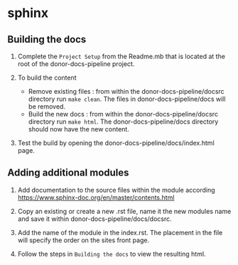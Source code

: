 sphinx
======

## Building the docs
1. Complete the `Project Setup` from the Readme.mb that is located at the root of the donor-docs-pipeline project. 

2. To build the content
    - Remove existing files : from within the donor-docs-pipeline/docsrc directory run `make clean`. The files in donor-docs-pipeline/docs will be removed.
    - Build the new docs : from within the donor-docs-pipeline/docsrc directory run `make html`. The donor-docs-pipeline/docs directory should now have the new content. 

3. Test the build by opening the donor-docs-pipeline/docs/index.html page. 
 
## Adding additional modules
1. Add documentation to the source files within the module according https://www.sphinx-doc.org/en/master/contents.html
2. Copy an existing or create a new .rst file, name it the new modules name and save 
it within donor-docs-pipeline/docs/docsrc. 

3. Add the name of the module in the index.rst. The placement in the file will specify the order
on the sites front page. 

4. Follow the steps in `Building the docs` to view the resulting html.

  